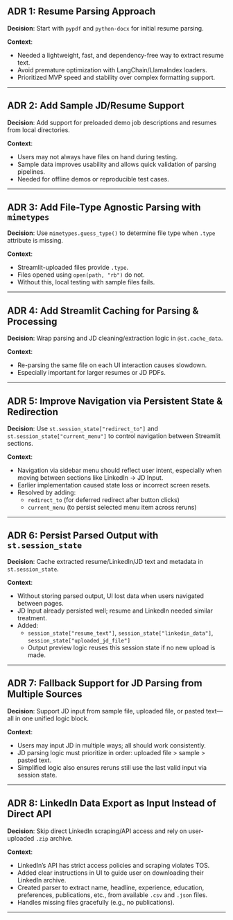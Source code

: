 ## ADR 1: Resume Parsing Approach

**Decision**: Start with `pypdf` and `python-docx` for initial resume parsing.

**Context**:
- Needed a lightweight, fast, and dependency-free way to extract resume text.
- Avoid premature optimization with LangChain/LlamaIndex loaders.
- Prioritized MVP speed and stability over complex formatting support.

---

## ADR 2: Add Sample JD/Resume Support

**Decision**: Add support for preloaded demo job descriptions and resumes from local directories.

**Context**:
- Users may not always have files on hand during testing.
- Sample data improves usability and allows quick validation of parsing pipelines.
- Needed for offline demos or reproducible test cases.

---

## ADR 3: Add File-Type Agnostic Parsing with `mimetypes`

**Decision**: Use `mimetypes.guess_type()` to determine file type when `.type` attribute is missing.

**Context**:
- Streamlit-uploaded files provide `.type`.
- Files opened using `open(path, "rb")` do not.
- Without this, local testing with sample files fails.

---

## ADR 4: Add Streamlit Caching for Parsing & Processing

**Decision**: Wrap parsing and JD cleaning/extraction logic in `@st.cache_data`.

**Context**:
- Re-parsing the same file on each UI interaction causes slowdown.
- Especially important for larger resumes or JD PDFs.

---

## ADR 5: Improve Navigation via Persistent State & Redirection

**Decision**: Use `st.session_state["redirect_to"]` and `st.session_state["current_menu"]` to control navigation between Streamlit sections.

**Context**:
- Navigation via sidebar menu should reflect user intent, especially when moving between sections like LinkedIn → JD Input.
- Earlier implementation caused state loss or incorrect screen resets.
- Resolved by adding:
  - `redirect_to` (for deferred redirect after button clicks)
  - `current_menu` (to persist selected menu item across reruns)

---

## ADR 6: Persist Parsed Output with `st.session_state`

**Decision**: Cache extracted resume/LinkedIn/JD text and metadata in `st.session_state`.

**Context**:
- Without storing parsed output, UI lost data when users navigated between pages.
- JD Input already persisted well; resume and LinkedIn needed similar treatment.
- Added:
  - `session_state["resume_text"]`, `session_state["linkedin_data"]`, `session_state["uploaded_jd_file"]`
  - Output preview logic reuses this session state if no new upload is made.

---

## ADR 7: Fallback Support for JD Parsing from Multiple Sources

**Decision**: Support JD input from sample file, uploaded file, or pasted text—all in one unified logic block.

**Context**:
- Users may input JD in multiple ways; all should work consistently.
- JD parsing logic must prioritize in order: uploaded file > sample > pasted text.
- Simplified logic also ensures reruns still use the last valid input via session state.

---

## ADR 8: LinkedIn Data Export as Input Instead of Direct API

**Decision**: Skip direct LinkedIn scraping/API access and rely on user-uploaded `.zip` archive.

**Context**:
- LinkedIn’s API has strict access policies and scraping violates TOS.
- Added clear instructions in UI to guide user on downloading their LinkedIn archive.
- Created parser to extract name, headline, experience, education, preferences, publications, etc., from available `.csv` and `.json` files.
- Handles missing files gracefully (e.g., no publications).

---

